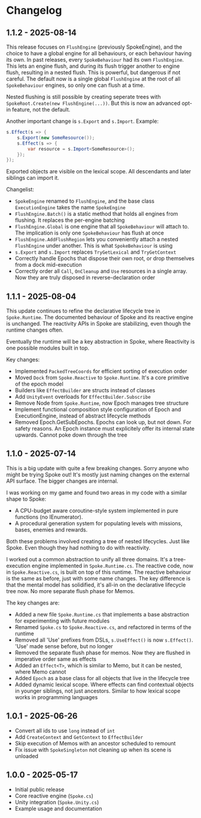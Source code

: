 # Changelog

## 1.1.2 - 2025-08-14

This release focuses on `FlushEngine` (previously SpokeEngine), and the choice to have a global engine for all behaviours, or each behaviour having its own. In past releases, every `SpokeBehaviour` had its own `FlushEngine`. This lets an engine flush, and during its flush trigger another to engine flush, resulting in a nested flush. This is powerful, but dangerous if not careful. The default now is a single global `FlushEngine` at the root of all `SpokeBehaviour` engines, so only one can flush at a time.

Nested flushing is still possible by creating seperate trees with `SpokeRoot.Create(new FlushEngine(...))`. But this is now an advanced opt-in feature, not the default.

Another important change is `s.Export` and `s.Import`. Example:

```cs
s.Effect(s => {
    s.Export(new SomeResource());
    s.Effect(s => {
        var resource = s.Import<SomeResource>();
    });
});
```

Exported objects are visible on the lexical scope. All descendants and later siblings can import it.

Changelist:

- `SpokeEngine` renamed to `FlushEngine`, and the base class `ExecutionEngine` takes the name `SpokeEngine`
- `FlushEngine.Batch()` is a static method that holds all engines from flushing. It replaces the per-engine batching
- `FlushEngine.Global` is one engine that all `SpokeBehaviour` will attach to. The implication is only one `SpokeBehaviour` has flush at once
- `FlushEngine.AddFlushRegion` lets you conveniently attach a nested `FlushEngine` under another. This is what `SpokeBehaviour` is using
- `s.Export` and `s.Import` replaces `TryGetLexical` and `TryGetContext`
- Correctly handle Epochs that dispose their own root, or drop themselves from a dock mid-execution
- Correctly order all `Call`, `OnCleanup` and `Use` resources in a single array. Now they are truly disposed in reverse-declaration order

## 1.1.1 - 2025-08-04

This update continues to refine the declarative lifecycle tree in `Spoke.Runtime`. The documented behaviour of Spoke and its reactive engine is unchanged. The reactivity APIs in Spoke are stabilizing, even though the runtime changes often.

Eventually the runtime will be a key abstraction in Spoke, where Reactivity is one possible modules built in top.

Key changes:

- Implemented `PackedTreeCoords` for efficient sorting of execution order
- Moved `Dock` from `Spoke.Reactive` to `Spoke.Runtime`. It's a core primitive of the epoch model
- Builders like `EffectBuilder` are structs instead of classes
- Add `UnityEvent` overloads for `EffectBuilder.Subscribe`
- Remove Node from `Spoke.Runtime`, now Epoch manages tree structure
- Implement functional composition style configuration of Epoch and ExecutionEngine, instead of abstract lifecycle methods
- Removed Epoch.GetSubEpochs. Epochs can look up, but not down. For safety reasons. An Epoch instance must explicitely offer its internal state upwards. Cannot poke down through the tree

## 1.1.0 - 2025-07-14

This is a big update with quite a few breaking changes. Sorry anyone who might be trying Spoke out! It's mostly just naming changes on the external API surface. The bigger changes are internal.

I was working on my game and found two areas in my code with a similar shape to Spoke:

- A CPU-budget aware coroutine-style system implemented in pure functions (no IEnumerator).
- A procedural generation system for populating levels with missions, bases, enemies and rewards.

Both these problems involved creating a tree of nested lifecycles. Just like Spoke. Even though they had nothing to do with reactivity.

I worked out a common abstraction to unify all three domains. It's a tree-execution engine implemented in `Spoke.Runtime.cs`. The reactive code, now in `Spoke.Reactive.cs`, is built on top of this runtime. The reactive behaviour is the same as before, just with some name changes. The key difference is that the mental model has solidified, it's all-in on the declarative lifecycle tree now. No more separate flush phase for Memos.

The key changes are:

- Added a new file `Spoke.Runtime.cs` that implements a base abstraction for experimenting with future modules
- Renamed `Spoke.cs` to `Spoke.Reactive.cs`, and refactored in terms of the runtime
- Removed all 'Use' prefixes from DSLs, `s.UseEffect()` is now `s.Effect()`. 'Use' made sense before, but no longer
- Removed the separate flush phase for memos. Now they are flushed in imperative order same as effects
- Added an `Effect<T>`, which is similar to Memo, but it can be nested, where Memo cannot
- Added `Epoch` as a base class for all objects that live in the lifecycle tree
- Added dynamic lexical scope. Where effects can find contextual objects in younger siblings, not just ancestors. Similar to how lexical scope works in programming languages

## 1.0.1 - 2025-06-26

- Convert all ids to use `long` instead of `int`
- Add `CreateContext` and `GetContext` to `EffectBuilder`
- Skip execution of Memos with an ancestor scheduled to remount
- Fix issue with `SpokeSingleton` not cleaning up when its scene is unloaded

## 1.0.0 - 2025-05-17

- Initial public release
- Core reactive engine (`Spoke.cs`)
- Unity integration (`Spoke.Unity.cs`)
- Example usage and documentation
